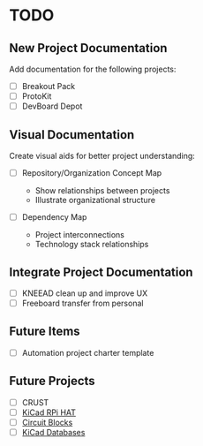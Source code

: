 # TODO

## New Project Documentation

Add documentation for the following projects:

- [ ] Breakout Pack
- [ ] ProtoKit
- [ ] DevBoard Depot

## Visual Documentation

Create visual aids for better project understanding:

- [ ] Repository/Organization Concept Map

  - Show relationships between projects
  - Illustrate organizational structure

- [ ] Dependency Map

  - Project interconnections
  - Technology stack relationships

## Integrate Project Documentation

- [ ] KNEEAD clean up and improve UX
- [ ] Freeboard transfer from personal

## Future Items

- [ ] Automation project charter template

## Future Projects

- [ ] CRUST
- [ ] [KiCad RPi HAT](https://github.com/FEASTorg/KiCad-RPi-HAT)
- [ ] [Circuit Blocks](https://github.com/FEASTorg/CircuitBlocks)
- [ ] [KiCad Databases](https://github.com/FEASTorg/KiCad-Databases)
